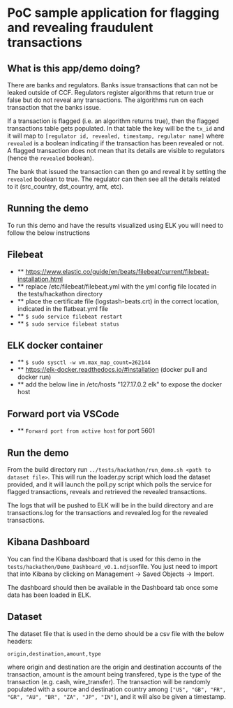 # PoC sample application for flagging and revealing fraudulent transactions

## What is this app/demo doing?

There are banks and regulators. Banks issue transactions that can not be leaked outside of CCF. Regulators register algorithms that
return true or false but do not reveal any transactions. The algorithms run on each transaction that the banks issue.

If a transaction is flagged (i.e. an algorithm returns true), then the flagged transactions table gets populated. In that table the
key will be the `tx_id` and it will map to `[regulator id, revealed, timestamp, regulator name]` where `revealed` is a boolean 
indicating  if the transaction has been revealed or not. A flagged transaction does not mean that its details are visible to regulators 
(hence the `revealed` boolean). 

The bank that issued the transaction can then go and reveal it by setting the `revealed` boolean to true. The regulator can then see
all the details related to it (src_country, dst_country, amt, etc).

## Running the demo

To run this demo and have the results visualized using ELK you will need to follow the below instructions

## Filebeat

* ** https://www.elastic.co/guide/en/beats/filebeat/current/filebeat-installation.html
* ** replace /etc/filebeat/filebeat.yml with the yml config file located in the tests/hackathon directory
* ** place the certificate file (logstash-beats.crt) in the correct location, indicated in the flatbeat.yml file
* ** `$ sudo service filebeat restart`
* ** `$ sudo service filebeat status`

## ELK docker container 

* ** `$ sudo sysctl -w vm.max_map_count=262144`
* ** https://elk-docker.readthedocs.io/#installation (docker pull and docker run)
* ** add the below line in /etc/hosts "127.17.0.2 elk" to expose the docker host

## Forward port via VSCode

* ** `Forward port from active host` for port 5601

## Run the demo

From the build directory run `../tests/hackathon/run_demo.sh <path to dataset file>`. This will run the loader.py script which load
the dataset provided, and it will launch the poll.py script which polls the service for flagged transactions, reveals and retrieved 
the revealed transactions. 

The logs that will be pushed to ELK will be in the build directory and are transactions.log for the transactions and revealed.log
for the revealed transactions.

## Kibana Dashboard

You can find the Kibana dashboard that is used for this demo in the `tests/hackathon/Demo_Dashboard_v0.1.ndjson`file. 
You just need to import that into Kibana by clicking on Management -> Saved Objects -> Import. 

The dashboard should then be available in the Dashboard tab once some data has been loaded in ELK.

## Dataset

The dataset file that is used in the demo should be a csv file with the below headers:

`origin,destination,amount,type`

where origin and destination are the origin and destination accounts of the transaction, amount is the amount being transfered,
type is the type of the transaction (e.g. cash, wire_transfer). The transaction will be randomly populated with a source and
destination country among `["US", "GB", "FR", "GR", "AU", "BR", "ZA", "JP", "IN"]`, and it will also be given a timestamp.